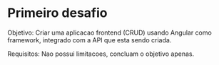 # Primeiro desafio

Objetivo: Criar uma aplicacao frontend (CRUD) usando Angular como framework, integrado com a API que esta sendo criada.

Requisitos: Nao possui limitacoes, concluam o objetivo apenas.
